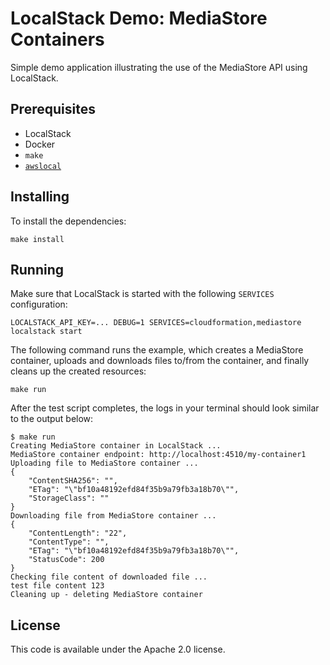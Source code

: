 # LocalStack Demo: MediaStore Containers

Simple demo application illustrating the use of the MediaStore API using LocalStack.

## Prerequisites

* LocalStack
* Docker
* `make`
* [`awslocal`](https://github.com/localstack/awscli-local)

## Installing

To install the dependencies:
```
make install
```

## Running

Make sure that LocalStack is started with the following `SERVICES` configuration:
```
LOCALSTACK_API_KEY=... DEBUG=1 SERVICES=cloudformation,mediastore localstack start
```

The following command runs the example, which creates a MediaStore container, uploads and downloads files to/from the container, and finally cleans up the created resources:
```
make run
```

After the test script completes, the logs in your terminal should look similar to the output below:
```
$ make run
Creating MediaStore container in LocalStack ...
MediaStore container endpoint: http://localhost:4510/my-container1
Uploading file to MediaStore container ...
{
    "ContentSHA256": "",
    "ETag": "\"bf10a48192efd84f35b9a79fb3a18b70\"",
    "StorageClass": ""
}
Downloading file from MediaStore container ...
{
    "ContentLength": "22",
    "ContentType": "",
    "ETag": "\"bf10a48192efd84f35b9a79fb3a18b70\"",
    "StatusCode": 200
}
Checking file content of downloaded file ...
test file content 123
Cleaning up - deleting MediaStore container
```

## License

This code is available under the Apache 2.0 license.
